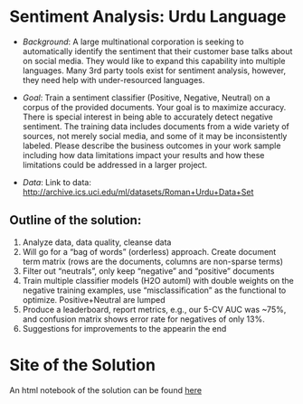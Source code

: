 Sentiment Analysis: Urdu Language
================

  - *Background*: A large multinational corporation is seeking to
    automatically identify the sentiment that their customer base talks
    about on social media. They would like to expand this capability
    into multiple languages. Many 3rd party tools exist for sentiment
    analysis, however, they need help with under-resourced languages.

  - *Goal*: Train a sentiment classifier (Positive, Negative, Neutral)
    on a corpus of the provided documents. Your goal is to maximize
    accuracy. There is special interest in being able to accurately
    detect negative sentiment. The training data includes documents from
    a wide variety of sources, not merely social media, and some of it
    may be inconsistently labeled. Please describe the business outcomes
    in your work sample including how data limitations impact your
    results and how these limitations could be addressed in a larger
    project.

  - *Data*: Link to data:
    <http://archive.ics.uci.edu/ml/datasets/Roman+Urdu+Data+Set>

## Outline of the solution:

1.  Analyze data, data quality, cleanse data
2.  Will go for a “bag of words” (orderless) approach. Create document
    term matrix (rows are the documents, columns are non-sparse terms)
3.  Filter out “neutrals”, only keep “negative” and “positive” documents
4.  Train multiple classifier models (H2O automl) with double weights on
    the negative training examples, use “misclassification” as the
    functional to optimize. Positive+Neutral are lumped
5.  Produce a leaderboard, report metrics, e.g., our 5-CV AUC was \~75%,
    and confusion matrix shows error rate for negatives of only 13%.
6.  Suggestions for improvements to the appearin the end

# Site of the Solution

An html notebook of the solution can be found
[here](https://rpubs.com/dreznik/urdu-sentiment)
